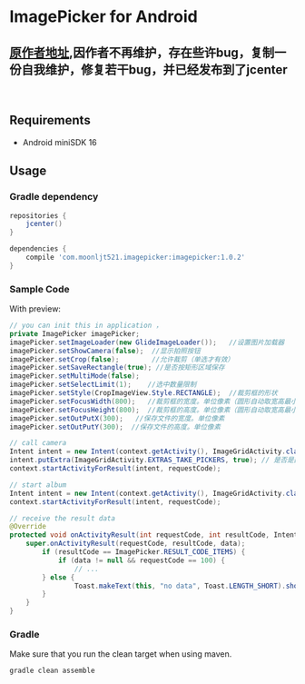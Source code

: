 # ImagePicker for Android

## [原作者地址](https://github.com/jeasonlzy/ImagePicker),因作者不再维护，存在些许bug，复制一份自我维护，修复若干bug，并已经发布到了jcenter
<br>

## Requirements
* Android miniSDK 16 

## Usage

### Gradle dependency

```groovy
repositories {
    jcenter()
}

dependencies {
    compile 'com.moonljt521.imagepicker:imagepicker:1.0.2'
}
```

### Sample Code
With preview:

```java
// you can init this in application ，
private ImagePicker imagePicker;
imagePicker.setImageLoader(new GlideImageLoader());   //设置图片加载器
imagePicker.setShowCamera(false);  //显示拍照按钮
imagePicker.setCrop(false);        //允许裁剪（单选才有效）
imagePicker.setSaveRectangle(true); //是否按矩形区域保存
imagePicker.setMultiMode(false);
imagePicker.setSelectLimit(1);    //选中数量限制
imagePicker.setStyle(CropImageView.Style.RECTANGLE);  //裁剪框的形状
imagePicker.setFocusWidth(800);   //裁剪框的宽度。单位像素（圆形自动取宽高最小值）
imagePicker.setFocusHeight(800);  //裁剪框的高度。单位像素（圆形自动取宽高最小值）
imagePicker.setOutPutX(300);   //保存文件的宽度。单位像素
imagePicker.setOutPutY(300);  //保存文件的高度。单位像素

// call camera
Intent intent = new Intent(context.getActivity(), ImageGridActivity.class);
intent.putExtra(ImageGridActivity.EXTRAS_TAKE_PICKERS, true); // 是否是直接打开相机
context.startActivityForResult(intent, requestCode);

// start album
Intent intent = new Intent(context.getActivity(), ImageGridActivity.class);
context.startActivityForResult(intent, requestCode);

// receive the result data
@Override
protected void onActivityResult(int requestCode, int resultCode, Intent data) {
    super.onActivityResult(requestCode, resultCode, data);
        if (resultCode == ImagePicker.RESULT_CODE_ITEMS) {
            if (data != null && requestCode == 100) {
                // ...
        } else {
                Toast.makeText(this, "no data", Toast.LENGTH_SHORT).show();
        }
    }
}

```

### Gradle
Make sure that you run the clean target when using maven.

```groovy
gradle clean assemble
```

